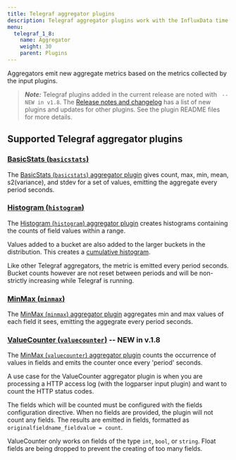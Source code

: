 ```yaml
---
title: Telegraf aggregator plugins
description: Telegraf aggregator plugins work with the InfluxData time series platfrom to create aggregate metrics (for example, mean, min, max, quantiles, etc.) collected by the input plugins. Aggregator plugins include support for basic statistics, histograms, and min/max values.
menu:
  telegraf_1_8:
    name: Aggregator
    weight: 30
    parent: Plugins
---
```


Aggregators emit new aggregate metrics based on the metrics collected by the input plugins.

> ***Note:*** Telegraf plugins added in the current release are noted with ` -- NEW in v1.8`.
>The [Release notes and changelog](/telegraf/v1.8/about_the_project/release-notes-changelog) has a list of new plugins and updates for other plugins. See the plugin README files for more details.

## Supported Telegraf aggregator plugins


### [BasicStats (`basicstats`)](https://github.com/influxdata/telegraf/blob/release-1.8/plugins/aggregators/basicstats/README.md)

The [BasicStats (`basicstats`) aggregator plugin](https://github.com/influxdata/telegraf/blob/release-1.8/plugins/aggregators/basicstats/README.md) gives count, max, min, mean, s2(variance), and stdev for a set of values, emitting the aggregate every period seconds.

### [Histogram (`histogram`)](https://github.com/influxdata/telegraf/blob/release-1.8/plugins/aggregators/histogram/README.md)

The [Histogram (`histogram`) aggregator plugin](https://github.com/influxdata/telegraf/blob/release-1.8/plugins/aggregators/histogram/README.md) creates histograms containing the counts of field values within a range.

Values added to a bucket are also added to the larger buckets in the distribution. This creates a [cumulative histogram](https://upload.wikimedia.org/wikipedia/commons/5/53/Cumulative_vs_normal_histogram.svg).

Like other Telegraf aggregators, the metric is emitted every period seconds. Bucket counts however are not reset between periods and will be non-strictly increasing while Telegraf is running.

### [MinMax (`minmax`)](https://github.com/influxdata/telegraf/blob/release-1.8/plugins/aggregators/minmax/README.md)

The [MinMax (`minmax`) aggregator plugin](https://github.com/influxdata/telegraf/blob/release-1.8/plugins/aggregators/minmax/README.md) aggregates min and max values of each field it sees, emitting the aggegrate every period seconds.

### [ValueCounter (`valuecounter`)](https://github.com/influxdata/telegraf/blob/release-1.8/plugins/aggregators/valuecounter/README.md) -- NEW in v.1.8

The [MinMax (`valuecounter`) aggregator plugin](https://github.com/influxdata/telegraf/blob/release-1.8/plugins/aggregators/valuecounter/README.md) counts the occurrence of values in fields and emits the counter once every 'period' seconds.

A use case for the ValueCounter aggregator plugin is when you are processing a HTTP access log (with the logparser input plugin) and want to count the HTTP status codes.

The fields which will be counted must be configured with the fields configuration directive. When no fields are provided, the plugin will not count any fields. The results are emitted in fields, formatted as `originalfieldname_fieldvalue = count`.

ValueCounter only works on fields of the type `int`, `bool`, or `string`. Float fields are being dropped to prevent the creating of too many fields.
